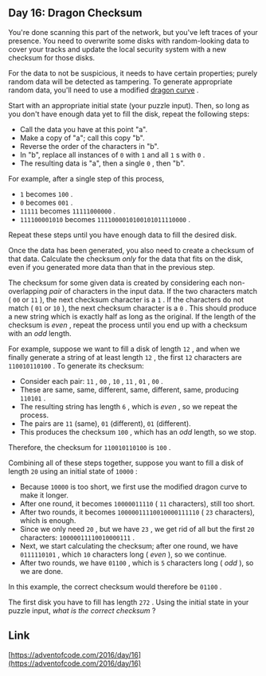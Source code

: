 ## Day 16: Dragon Checksum

You're done scanning this part of the network, but you've left traces of your presence. You need to overwrite some disks with random-looking data to cover your tracks and update the local security system with a new checksum for those disks.

For the data to not be suspicious, it needs to have certain properties; purely random data will be detected as tampering. To generate appropriate random data, you'll need to use a modified [dragon curve](https://en.wikipedia.org/wiki/Dragon_curve) .

Start with an appropriate initial state (your puzzle input). Then, so long as you don't have enough data yet to fill the disk, repeat the following steps:

- Call the data you have at this point "a".
- Make a copy of "a"; call this copy "b".
- Reverse the order of the characters in "b".
- In "b", replace all instances of `0` with `1` and all `1` s with `0` .
- The resulting data is "a", then a single `0` , then "b".

For example, after a single step of this process,

- `1` becomes `100` .
- `0` becomes `001` .
- `11111` becomes `11111000000` .
- `111100001010` becomes `1111000010100101011110000` .

Repeat these steps until you have enough data to fill the desired disk.

Once the data has been generated, you also need to create a checksum of that data. Calculate the checksum _only_ for the data that fits on the disk, even if you generated more data than that in the previous step.

The checksum for some given data is created by considering each non-overlapping _pair_ of characters in the input data. If the two characters match ( `00` or `11` ), the next checksum character is a `1` . If the characters do not match ( `01` or `10` ), the next checksum character is a `0` . This should produce a new string which is exactly half as long as the original. If the length of the checksum is _even_ , repeat the process until you end up with a checksum with an _odd_ length.

For example, suppose we want to fill a disk of length `12` , and when we finally generate a string of at least length `12` , the first `12` characters are `110010110100` . To generate its checksum:

- Consider each pair: `11` , `00` , `10` , `11` , `01` , `00` .
- These are same, same, different, same, different, same, producing `110101` .
- The resulting string has length `6` , which is _even_ , so we repeat the process.
- The pairs are `11` (same), `01` (different), `01` (different).
- This produces the checksum `100` , which has an _odd_ length, so we stop.

Therefore, the checksum for `110010110100` is `100` .

Combining all of these steps together, suppose you want to fill a disk of length `20` using an initial state of `10000` :

- Because `10000` is too short, we first use the modified dragon curve to make it longer.
- After one round, it becomes `10000011110` ( `11` characters), still too short.
- After two rounds, it becomes `10000011110010000111110` ( `23` characters), which is enough.
- Since we only need `20` , but we have `23` , we get rid of all but the first `20` characters: `10000011110010000111` .
- Next, we start calculating the checksum; after one round, we have `0111110101` , which `10` characters long ( _even_ ), so we continue.
- After two rounds, we have `01100` , which is `5` characters long ( _odd_ ), so we are done.

In this example, the correct checksum would therefore be `01100` .

The first disk you have to fill has length `272` . Using the initial state in your puzzle input, _what is the correct checksum_ ?

## Link

[https://adventofcode.com/2016/day/16](https://adventofcode.com/2016/day/16)
